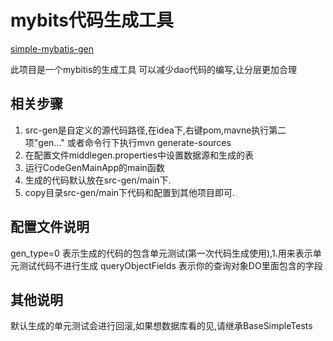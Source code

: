 # mybits代码生成工具

[simple-mybatis-gen](http://112.124.0.156:9258/klwork/simple-mybatis-gen.git)

此项目是一个mybitis的生成工具
可以减少dao代码的编写,让分层更加合理

## 相关步骤
1. src-gen是自定义的源代码路径,在idea下,右键pom,mavne执行第二项"gen..." 或者命令行下执行mvn generate-sources
1. 在配置文件middlegen.properties中设置数据源和生成的表
1. 运行CodeGenMainApp的main函数
1. 生成的代码默认放在src-gen/main下.
1. copy目录src-gen/main下代码和配置到其他项目即可.

## 配置文件说明

gen_type=0 表示生成的代码的包含单元测试(第一次代码生成使用),1.用来表示单元测试代码不进行生成
queryObjectFields 表示你的查询对象DO里面包含的字段

## 其他说明


默认生成的单元测试会进行回滚,如果想数据库看的见,请继承BaseSimpleTests